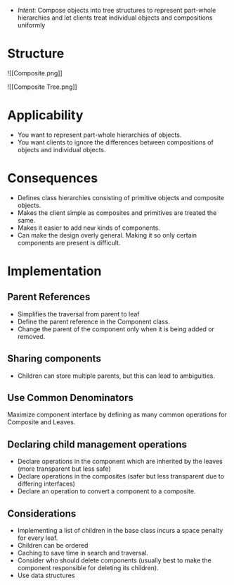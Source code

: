 * *Intent*: Compose objects into tree structures to represent part-whole hierarchies and let clients treat individual objects and compositions uniformly
# Structure
![[Composite.png]]

![[Composite Tree.png]]
# Applicability
* You want to represent part-whole hierarchies of objects.
* You want clients to ignore the differences between compositions of objects and individual objects.

# Consequences
* Defines class hierarchies consisting of primitive objects and composite objects.
* Makes the client simple as composites and primitives are treated the same.
* Makes it easier to add new kinds of components.
* Can make the design overly general. Making it so only certain components are present is difficult.

# Implementation
## Parent References
* Simplifies the traversal from parent to leaf 
* Define the parent reference in the Component class.
* Change the parent of the component only when it is being added or removed.

## Sharing components
* Children can store multiple parents, but this can lead to ambiguities.

## Use Common Denominators
Maximize component interface by defining as many common operations for Composite and Leaves.

## Declaring child management operations
* Declare operations in the component which are inherited by the leaves (more transparent but less safe)
* Declare operations in the composites (safer but less transparent due to differing interfaces)
* Declare an operation to convert a component to a composite.

## Considerations 
* Implementing a list of children in the base class incurs a space penalty for every leaf.
* Children can be ordered
* Caching to save time in search and traversal.
* Consider who should delete components (usually best to make the component responsible for deleting its children).
* Use data structures